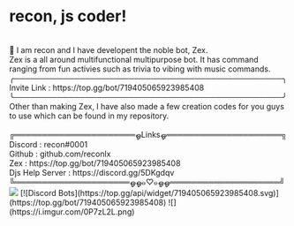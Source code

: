 
# recon, js coder!<br>
<br />
👋 I am recon and I have developent the noble bot, Zex.<br>Zex is a all around multifunctional multipurpose bot. It has command ranging from fun activies such as trivia to vibing with music commands.<br>
╭─────────────────────────────────────────────────╮<br>
Invite Link : https://top.gg/bot/719405065923985408 <br>
╰─────────────────────────────────────────────────╯<br>
Other than making Zex, I have also made a few creation codes for you guys to use which can be found in my repository. <br>
<br />
╔══════════════════════ஓLinksஓ═════════════════════╗<br>
Discord : recon#0001<br>
Github : github.com/reconlx <br>
Zex : https://top.gg/bot/719405065923985408 <br>
Djs Help Server : https://discord.gg/5DKgdqv <br>
╚═════════════════════ஓஓ๑♡๑ஓஓ════════════════════╝

<img src="https://github-readme-stats.vercel.app/api?username=reconlx&&show_icons=true&title_color=ffffff&icon_color=bb2acf&text_color=daf7dc&bg_color=151515">
[![Discord Bots](https://top.gg/api/widget/719405065923985408.svg)](https://top.gg/bot/719405065923985408) ![](https://i.imgur.com/0P7zL2L.png) <br>
<br />
